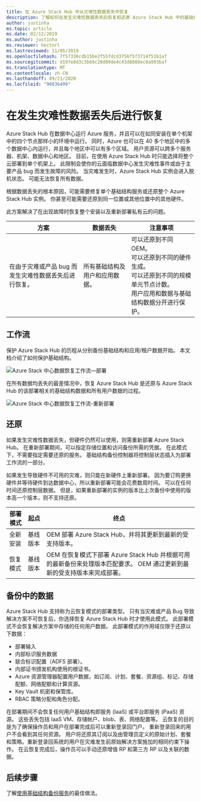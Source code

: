 ```yaml
---
title: 在 Azure Stack Hub 中从灾难性数据丢失中恢复
description: 了解如何在发生灾难性数据丢失后恢复和还原 Azure Stack Hub 中的基础结构数据。
author: justinha
ms.topic: article
ms.date: 02/12/2019
ms.author: justinha
ms.reviewer: hectorl
ms.lastreviewed: 11/05/2019
ms.openlocfilehash: 7f57336cdb15be2f55fdcd3756f5f3714f51b1af
ms.sourcegitcommit: d197e8d3c3b69c20d09de4c43d8089ec0a993baf
ms.translationtype: MT
ms.contentlocale: zh-CN
ms.lasthandoff: 09/21/2020
ms.locfileid: "90836499"
---
```

# <a name="recover-from-catastrophic-data-loss"></a>在发生灾难性数据丢失后进行恢复

Azure Stack Hub 在数据中心运行 Azure 服务，并且可以在如同安装在单个机架中的四个节点那样小的环境中运行。 同时，Azure 也可以在 40 多个地区中的多个数据中心内运行，并且每个地区中可以有多个区域。 用户资源可以跨多个服务器、机架、数据中心和地区。 目前，在使用 Azure Stack Hub 时只能选择将整个云部署到单个机架上。 此限制会使你的云面临数据中心发生灾难性事件或由于主要产品 bug 而发生故障的风险。 当灾难发生时，Azure Stack Hub 实例会进入脱机状态。 可能无法恢复所有数据。

根据数据丢失的根本原因，可能需要修复单个基础结构服务或还原整个 Azure Stack Hub 实例。 你甚至可能需要还原到同一位置或其他位置中的其他硬件。

此方案解决了在出现故障时恢复整个安装以及重新部署私有云的问题。

| 方案                                                           | 数据丢失                            | 注意事项                                                             |
|--------------------------------------------------------------------|--------------------------------------|----------------------------------------------------------------------------|
| 在由于灾难或产品 bug 而发生灾难性数据丢失后进行恢复。 | 所有基础结构及用户和应用数据。 | 可以还原到不同 OEM。<br/> 可以还原到不同的硬件生成。<br/> 可以还原到不同的规模单元节点计数。<br/> 用户应用和数据与基础结构数据分开进行保护。 |

## <a name="workflows"></a>工作流

保护 Azure Stack Hub 的历程从分别备份基础结构和应用/租户数据开始。 本文档介绍了如何保护基础结构。 

![Azure Stack 中心数据恢复工作流—部署](media/azure-stack-backup/azure-stack-backup-workflow1.png)

在所有数据均丢失的最差情况中，恢复 Azure Stack Hub 是还原与 Azure Stack Hub 的该部署相关的基础结构数据和所有用户数据的过程。 

![Azure Stack 中心数据恢复工作流-重新部署](media/azure-stack-backup/azure-stack-backup-workflow2.png)

## <a name="restore"></a>还原

如果发生灾难性数据丢失，但硬件仍然可以使用，则需重新部署 Azure Stack Hub。 在重新部署期间，可以指定存储位置和访问备份所需的凭据。 在此模式下，不需要指定需要还原的服务。 基础结构备份控制器将控制层状态插入为部署工作流的一部分。

如果发生导致硬件不可用的灾难，则只能在新硬件上重新部署。 因为要订购更换硬件并等待硬件到达数据中心，所以重新部署可能会花费数周时间。 可以在任何时间还原控制层数据。 但是，如果重新部署的实例的版本比上次备份中使用的版本高一个版本，则不支持还原。

| 部署模式 | 起点 | 终点                                                                                                                                                                                                     |
|-----------------|----------------|---------------------------------------------------------------------------------------------------------------------------------------------------------------------------------------------------------------|
| 全新安装   | 基线版本 | OEM 部署 Azure Stack Hub，并将其更新到最新的受支持版本。                                                                                                                                          |
| 恢复模式   | 基线版本 | OEM 在恢复模式下部署 Azure Stack Hub 并根据可用的最新备份来处理版本匹配要求。 OEM 通过更新到最新的受支持版本来完成部署。 |

## <a name="data-in-backups"></a>备份中的数据

Azure Stack Hub 支持称为云恢复模式的部署类型。 只有当灾难或产品 Bug 导致解决方案不可恢复后，你选择恢复 Azure Stack Hub 时才使用此模式。 此部署模式不会恢复解决方案中存储的任何用户数据。 此部署模式的作用域仅限于还原以下数据：

 - 部署输入
 - 内部标识服务数据
 - 联合标识配置（ADFS 部署）。
 - 内部证书颁发机构使用的根证书。
 - Azure 资源管理器配置用户数据，如订阅、计划、套餐、资源组、标记、存储配额、网络配额和计算资源。
 - Key Vault 机密和保管库。
 - RBAC 策略分配和角色分配。

在部署期间不会恢复任何用户基础结构即服务 (IaaS) 或平台即服务 (PaaS) 资源。 这些丢失包括 IaaS VM、存储帐户、blob、表、网络配置等。 云恢复的目的是为了确保操作员和用户在部署完成后可以重新登录回门户。 重新登录回来的用户不会看到其任何资源。 用户将还原其订阅以及由管理员定义的原始计划、套餐和策略。重新登录回系统的用户在灾难发生前原始解决方案施加的相同约束下操作。 在云恢复完成后，操作员可以手动还原增值 RP 和第三方 RP 以及关联的数据。

## <a name="next-steps"></a>后续步骤

了解[使用基础结构备份服务](azure-stack-backup-best-practices.md)的最佳做法。
